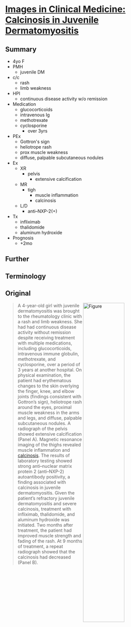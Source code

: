 <!--
Filename: 	2019-10-17_04F.md
Project: 	/Users/shume/Developer/physician/NEJM/IiCM
Author: 	shumez <https://github.com/shumez>
Created: 	2019-10-18 15:29:3
Modified: 	2019-10-18 16:08:7
-----
Copyright (c) 2019 shumez
-->

# [Images in Clinical Medicine: Calcinosis in Juvenile Dermatomyositis][2019_ZhouZhixuan_LiJianguo]

## Summary

- 4yo F
- PMH
	- juvenile DM
- c/c
	- rash 
	- limb weakness
- HPI
	- continuous disease activity w/o remission
- Medication
	- glucocorticoids
	- intravenous Ig
	- methotrexate
	- cyclosporine
		- over 3yrs
- PEx
	- Gottron's sign
	- heliotrope rash
	- prox muscle weakness
	- diffuse, palpable subcutaneous nodules
- Ex
	- XR
		- pelvis
			- extensive calcification
	- MR
		- tigh
			- muscle inflammation
			- calcinosis
	- L/D
		- anti–NXP-2(+)
- Tx
	- infliximab
	- thalidomide
	- aluminum hydroxide
- Prognosis
	- +2mo

## Further


## Terminology


## Original

[![Figure][fig]][fig]

> A 4-year-old girl with juvenile dermatomyositis was brought to the rheumatology clinic with a rash and limb weakness. She had had continuous disease activity without remission despite receiving treatment with multiple medications, including glucocorticoids, intravenous immune globulin, methotrexate, and cyclosporine, over a period of 3 years at another hospital. On physical examination, the patient had erythematous changes to the skin overlying the finger, knee, and elbow joints (findings consistent with Gottron’s sign), heliotrope rash around the eyes, proximal muscle weakness in the arms and legs, and diffuse, palpable subcutaneous nodules. A radiograph of the pelvis showed extensive calcification (Panel A). Magnetic resonance imaging of the thighs revealed muscle inflammation and [calcinosis]. The results of laboratory testing showed strong anti–nuclear matrix protein 2 (anti–NXP-2) autoantibody positivity, a finding associated with calcinosis in juvenile dermatomyositis. Given the patient’s refractory juvenile dermatomyositis and severe calcinosis, treatment with infliximab, thalidomide, and aluminum hydroxide was initiated. Two months after treatment, the patient had improved muscle strength and fading of the rash. At 9 months of treatment, a repeat radiograph showed that the calcinosis had decreased (Panel B).

##
<!-- ref -->
[2019_ZhouZhixuan_LiJianguo]: https://www.nejm.org/doi/full/10.1056/NEJMicm1809669

<!-- fig -->
[fig]: https://www.nejm.org/na101/home/literatum/publisher/mms/journals/content/nejm/2019/nejm_2019.381.issue-16/nejmicm1809669/20191011-01/images/img_medium/nejmicm1809669_f1.jpeg

<!-- term -->
[calcinosis]: # "石灰沈着"

<style type="text/css">
	img{width: 51%; float: right;}
</style>
